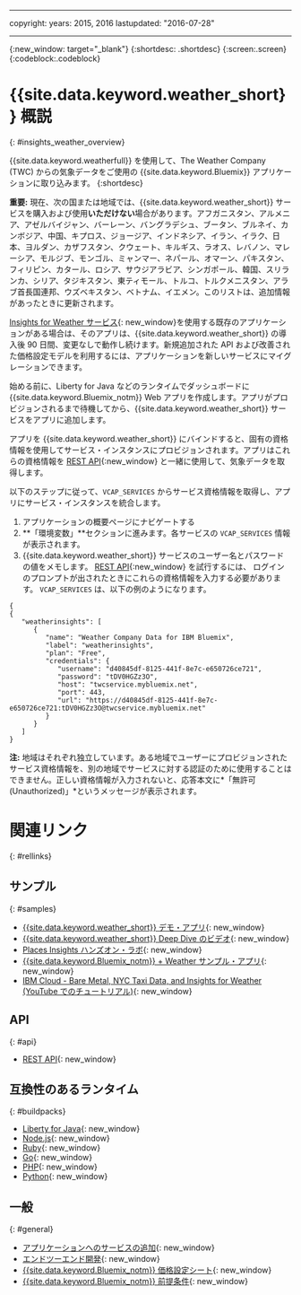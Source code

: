 ﻿---

copyright:
  years: 2015, 2016
lastupdated: "2016-07-28"

---

{:new_window: target="_blank"}
{:shortdesc: .shortdesc}
{:screen:.screen}
{:codeblock:.codeblock}

# {{site.data.keyword.weather_short}} 概説
{: #insights_weather_overview}

{{site.data.keyword.weatherfull}} を使用して、The Weather Company (TWC) からの気象データをご使用の {{site.data.keyword.Bluemix}} アプリケーションに取り込みます。
{:shortdesc}

**重要:** 現在、次の国または地域では、{{site.data.keyword.weather_short}} サービスを購入および使用**いただけない**場合があります。アフガニスタン、アルメニア、アゼルバイジャン、バーレーン、バングラデシュ、ブータン、ブルネイ、カンボジア、中国、キプロス、ジョージア、インドネシア、イラン、イラク、日本、ヨルダン、カザフスタン、クウェート、キルギス、ラオス、レバノン、マレーシア、モルジブ、モンゴル、ミャンマー、ネパール、オマーン、パキスタン、フィリピン、カタール、ロシア、サウジアラビア、シンガポール、韓国、スリランカ、シリア、タジキスタン、東ティモール、トルコ、トルクメニスタン、アラブ首長国連邦、ウズベキスタン、ベトナム、イエメン。このリストは、追加情報があったときに更新されます。

[Insights for Weather サービス](https://console.{DomainName}/docs/services/InsightsWeather/index.html){: new_window}を使用する既存のアプリケーションがある場合は、そのアプリは、{{site.data.keyword.weather_short}} の導入後 90 日間、変更なしで動作し続けます。新規追加された API および改善された価格設定モデルを利用するには、アプリケーションを新しいサービスにマイグレーションできます。

始める前に、Liberty for Java などのランタイムでダッシュボードに {{site.data.keyword.Bluemix_notm}} Web アプリを作成します。アプリがプロビジョンされるまで待機してから、{{site.data.keyword.weather_short}} サービスをアプリに追加します。

アプリを {{site.data.keyword.weather_short}} にバインドすると、固有の資格情報を使用してサービス・インスタンスにプロビジョンされます。アプリはこれらの資格情報を
[REST API](https://twcservice.{APPDomain}/rest-api/){:new_window} と一緒に使用して、気象データを取得します。

以下のステップに従って、`VCAP_SERVICES` からサービス資格情報を取得し、アプリにサービス・インスタンスを統合します。

1. アプリケーションの概要ページにナビゲートする
2. **「環境変数」**セクションに進みます。各サービスの `VCAP_SERVICES` 情報が表示されます。
3. {{site.data.keyword.weather_short}} サービスのユーザー名とパスワードの値をメモします。
[REST API](https://twcservice.{APPDomain}/rest-api/){:new_window} を試行するには、
ログインのプロンプトが出されたときにこれらの資格情報を入力する必要があります。
`VCAP_SERVICES` は、以下の例のようになります。

```
{
{
   "weatherinsights": [
      {
         "name": "Weather Company Data for IBM Bluemix",
         "label": "weatherinsights",
         "plan": "Free",
         "credentials": {
            "username": "d40845df-8125-441f-8e7c-e650726ce721",
            "password": "tDV0HGZz3O",
            "host": "twcservice.mybluemix.net",
            "port": 443,
            "url": "https://d40845df-8125-441f-8e7c-e650726ce721:tDV0HGZz3O@twcservice.mybluemix.net"
         }
      }
   ]
}
```

**注:** 地域はそれぞれ独立しています。ある地域でユーザーにプロビジョンされたサービス資格情報を、別の地域でサービスに対する認証のために使用することはできません。正しい資格情報が入力されないと、応答本文に*「無許可 (Unauthorized)」*というメッセージが表示されます。

# 関連リンク
{: #rellinks}
## サンプル
{: #samples}
* [{{site.data.keyword.weather_short}} デモ・アプリ](http://weather-company-data-demo.{APPDomain}){: new_window}
* [{{site.data.keyword.weather_short}} Deep Dive のビデオ](https://youtu.be/pZHXIibziUo){: new_window}
* [Places Insights ハンズオン・ラボ](https://github.com/IBM-Bluemix/places-insights-lab){: new_window}
* [{{site.data.keyword.Bluemix_notm}} + Weather サンプル・アプリ](https://github.com/IBM-Bluemix/insights-weather){: new_window}
* [IBM Cloud - Bare Metal, NYC Taxi Data, and Insights for Weather (YouTube でのチュートリアル)](https://www.youtube.com/watch?v=Uwmzpx9DZ5c){: new_window}

## API
{: #api}
* [REST API](https://twcservice.{APPDomain}/rest-api/){: new_window}

## 互換性のあるランタイム
{: #buildpacks}
* [Liberty for Java](https://console.{DomainName}/docs/runtimes/liberty/index.html){: new_window}
* [Node.js](https://console.{DomainName}/docs/runtimes/nodejs/index.html){: new_window}
* [Ruby](https://console.{DomainName}/docs/runtimes/ruby/index.html){: new_window}
* [Go](https://console.{DomainName}/docs/runtimes/go/index.html){: new_window}
* [PHP](https://console.{DomainName}/docs/runtimes/php/index.html){: new_window}
* [Python](https://console.{DomainName}/docs/runtimes/python/index.html){: new_window}

## 一般
{: #general}
* [アプリケーションへのサービスの追加](/docs/reqnsi.html){: new_window}
* [エンドツーエンド開発](https://console.{DomainName}/docs/cfapps/ee.html){: new_window}
* [{{site.data.keyword.Bluemix_notm}} 価格設定シート](https://console.{DomainName}/pricing/){: new_window}
* [{{site.data.keyword.Bluemix_notm}} 前提条件](https://developer.ibm.com/bluemix/support/#prereqs){: new_window}
